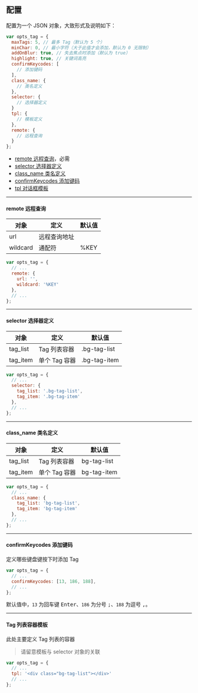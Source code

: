 ## 配置

配置为一个 JSON 对象，大致形式及说明如下：

``` javascript
var opts_tag = {
  maxTags: 5, // 最多 Tag（默认为 5 个）
  minChar: 0, // 最小字符（大于此值才会添加，默认为 0 无限制）
  addOnBlur: true, // 失去焦点时添加（默认为 true）
  highlight: true, // 关键词高亮
  confirmKeycodes: [
    // 添加键码
  ],
  class_name: {
    // 类名定义
  },
  selector: {
    // 选择器定义
  }
  tpl: {
    // 模板定义
  },
  remote: {
    // 远程查询
  }
};
```

* [remote 远程查询](#remote)，必需
* [selector 选择器定义](#selector)
* [class_name 类名定义](#class_name)
* [confirmKeycodes 添加键码](#confirmKeycodes)
* [tpl 对话框模板](#tpl)

----------

<span id="remote"></span>

#### remote 远程查询

| 对象 | 定义 | 默认值 |
| - | - | - |
| url | 远程查询地址 | |
| wildcard | 通配符 | %KEY |

``` javascript
var opts_tag = {
  // ...
  remote: {
    url: '',
    wildcard: '%KEY'
  },
  // ...
};
```

----------

<span id="selector"></span>

#### selector 选择器定义

| 对象 | 定义 | 默认值 |
| - | - | - |
| tag_list | Tag 列表容器 | .bg-tag-list |
| tag_item | 单个 Tag 容器 | .bg-tag-item |

``` javascript
var opts_tag = {
  // ...
  selector: {
    tag_list: '.bg-tag-list',
    tag_item: '.bg-tag-item'
  },
  // ...
};
```

----------

<span id="class_name"></span>

#### class_name 类名定义

| 对象 | 定义 | 默认值 |
| - | - | - |
| tag_list | Tag 列表容器 | bg-tag-list |
| tag_item | 单个 Tag 容器 | bg-tag-item |

``` javascript
var opts_tag = {
  // ...
  class_name: {
    tag_list: 'bg-tag-list',
    tag_item: 'bg-tag-item'
  },
  // ...
};
```

----------

<span id="confirmKeycodes"></span>

#### confirmKeycodes 添加键码

定义哪些键盘键按下时添加 Tag

``` javascript
var opts_tag = {
  // ...
  confirmKeycodes: [13, 186, 188],
  // ...
};
```

默认值中，`13` 为回车键 <kbd>Enter</kbd>、`186` 为分号 <kbd>;</kbd>、`188` 为逗号 <kbd>,</kbd>。

----------

<span id="tpl"></span>

#### Tag 列表容器模板

此处主要定义 Tag 列表的容器

> 请留意模板与 selector 对象的关联

``` javascript
var opts_tag = {
  // ...
  tpl: '<div class="bg-tag-list"></div>'
  // ...
};
```
